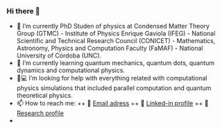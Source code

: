 ### Hi there 👋

- 🔭 I’m currently PhD Studen of physics at Condensed Matter Theory Group (GTMC) - Institute of Physics Enrique Gaviola (IFEG) - National Scientific and Technical Research Council (CONICET) - Mathematics, Astronomy, Physics and Computation Faculty (FaMAF) - National University of Córdoba (UNC).
- 🌱 I’m currently learning quantum mechanics, quantum dots, quantum dynamics and computational physics.
- 🤔:computer: I’m looking for help with everything related with computational physics simulations that included parallel computation and quantum theoretical physics.
- 📫 How to reach me:
++ :e-mail: [Email adress](martinmendez@mi.unc.edu.ar)
++ :briefcase: [Linked-in profile](https://www.linkedin.com/in/mendez-martin/)
++ :microscope: [Research profile](https://www.conicet.gov.ar/new_scp/detalle.php?id=61676&keywords=&datos_academicos=yes)
- 

<!--
**mendzmartin/mendzmartin** is a ✨ _special_ ✨ repository because its `README.md` (this file) appears on your GitHub profile.

Here are some ideas to get you started:

- 🔭 I’m currently working on ...
- 🌱 I’m currently learning ...
- 👯 I’m looking to collaborate on ...
- 🤔 I’m looking for help with ...
- 💬 Ask me about ...
- 📫 How to reach me: ...
- 😄 Pronouns: ...
- ⚡ Fun fact: ...
-->
